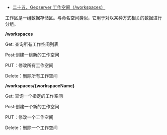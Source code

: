 - [二十五，Geoserver 工作空间（/workspaces）](https://www.cnblogs.com/chenjq0717/p/12437113.html)

工作区是一组数据存储区。与命名空间类似，它用于对以某种方式相关的数据进行分组。

**/workspaces**

Get: 查询所有工作空间列表

Post:创建一组新的工作空间

PUT：修改所有工作空间

Delete：删除所有工作空间

 

**/workspaces/{workspaceName}**

Get: 查询一个指定的工作空间

Post:创建一个新的工作空间

PUT：修改一个工作空间

Delete：删除一个工作空间